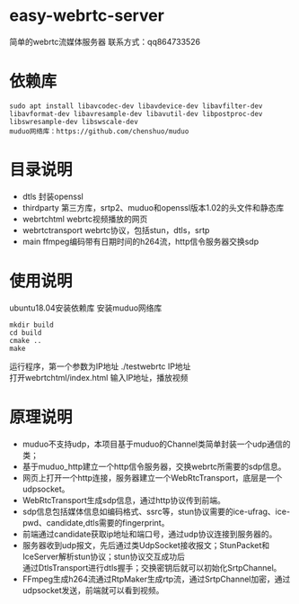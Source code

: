 # easy-webrtc-server
简单的webrtc流媒体服务器
联系方式：qq864733526
# 依赖库
```  
sudo apt install libavcodec-dev libavdevice-dev libavfilter-dev libavformat-dev libavresample-dev libavutil-dev libpostproc-dev   libswresample-dev libswscale-dev    
muduo网络库：https://github.com/chenshuo/muduo
```  
# 目录说明
* dtls 封装openssl  
* thirdparty 第三方库，srtp2、muduo和openssl版本1.02的头文件和静态库  
* webrtchtml webrtc视频播放的网页 
* webrtctransport webrtc协议，包括stun，dtls，srtp  
* main ffmpeg编码带有日期时间的h264流，http信令服务器交换sdp  

# 使用说明
ubuntu18.04安装依赖库 
安装muduo网络库
```  
mkdir build  
cd build   
cmake ..  
make  
```  
运行程序，第一个参数为IP地址 ./testwebrtc IP地址   
打开webrtchtml/index.html 输入IP地址，播放视频 

# 原理说明
* muduo不支持udp，本项目基于muduo的Channel类简单封装一个udp通信的类；  
* 基于muduo_http建立一个http信令服务器，交换webrtc所需要的sdp信息。  
* 网页上打开一个http连接，服务器建立一个WebRtcTransport，底层是一个udpsocket。  
* WebRtcTransport生成sdp信息，通过http协议传到前端。    
* sdp信息包括媒体信息如编码格式、ssrc等，stun协议需要的ice-ufrag、ice-pwd、candidate,dtls需要的fingerprint。  
* 前端通过candidate获取ip地址和端口号，通过udp协议连接到服务器的。  
* 服务器收到udp报文，先后通过类UdpSocket接收报文；StunPacket和IceServer解析stun协议；stun协议交互成功后  
通过DtlsTransport进行dtls握手；交换密钥后就可以初始化SrtpChannel。  
* FFmpeg生成h264流通过RtpMaker生成rtp流，通过SrtpChannel加密，通过udpsocket发送，前端就可以看到视频。  
